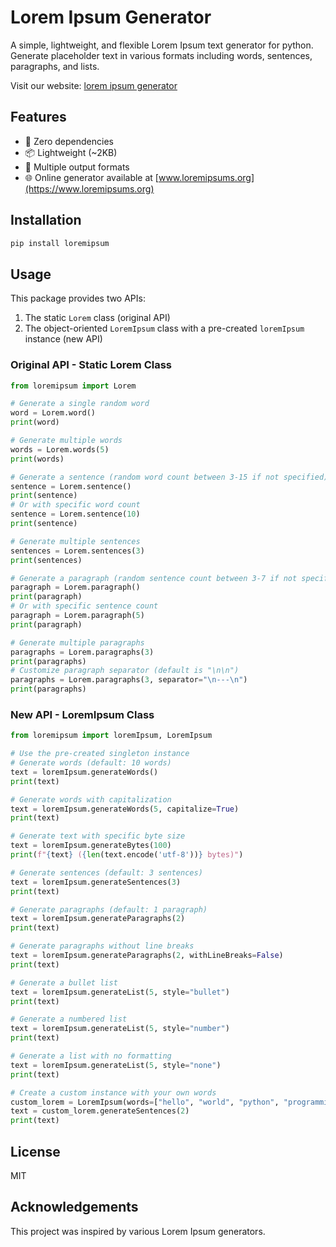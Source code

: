 # Lorem Ipsum Generator

A simple, lightweight, and flexible Lorem Ipsum text generator for python. Generate placeholder text in various formats including words, sentences, paragraphs, and lists.

Visit our website: [lorem ipsum generator](https://www.loremipsums.org)

## Features

- 🚀 Zero dependencies
- 📦 Lightweight (~2KB)
- 🎯 Multiple output formats
- 🌐 Online generator available at [www.loremipsums.org](https://www.loremipsums.org)

## Installation

```bash
pip install loremipsum
```

## Usage

This package provides two APIs:
1. The static `Lorem` class (original API)
2. The object-oriented `LoremIpsum` class with a pre-created `loremIpsum` instance (new API)

### Original API - Static Lorem Class

```python
from loremipsum import Lorem

# Generate a single random word
word = Lorem.word()
print(word)

# Generate multiple words
words = Lorem.words(5)
print(words)

# Generate a sentence (random word count between 3-15 if not specified)
sentence = Lorem.sentence()
print(sentence)
# Or with specific word count
sentence = Lorem.sentence(10)
print(sentence)

# Generate multiple sentences
sentences = Lorem.sentences(3)
print(sentences)

# Generate a paragraph (random sentence count between 3-7 if not specified)
paragraph = Lorem.paragraph()
print(paragraph)
# Or with specific sentence count
paragraph = Lorem.paragraph(5)
print(paragraph)

# Generate multiple paragraphs
paragraphs = Lorem.paragraphs(3)
print(paragraphs)
# Customize paragraph separator (default is "\n\n")
paragraphs = Lorem.paragraphs(3, separator="\n---\n")
print(paragraphs)
```

### New API - LoremIpsum Class

```python
from loremipsum import loremIpsum, LoremIpsum

# Use the pre-created singleton instance
# Generate words (default: 10 words)
text = loremIpsum.generateWords()
print(text)

# Generate words with capitalization
text = loremIpsum.generateWords(5, capitalize=True)
print(text)

# Generate text with specific byte size
text = loremIpsum.generateBytes(100)
print(f"{text} ({len(text.encode('utf-8'))} bytes)")

# Generate sentences (default: 3 sentences)
text = loremIpsum.generateSentences(3)
print(text)

# Generate paragraphs (default: 1 paragraph)
text = loremIpsum.generateParagraphs(2)
print(text)

# Generate paragraphs without line breaks
text = loremIpsum.generateParagraphs(2, withLineBreaks=False)
print(text)

# Generate a bullet list
text = loremIpsum.generateList(5, style="bullet")
print(text)

# Generate a numbered list
text = loremIpsum.generateList(5, style="number")
print(text)

# Generate a list with no formatting
text = loremIpsum.generateList(5, style="none")
print(text)

# Create a custom instance with your own words
custom_lorem = LoremIpsum(words=["hello", "world", "python", "programming"])
text = custom_lorem.generateSentences(2)
print(text)
```

## License

MIT

## Acknowledgements

This project was inspired by various Lorem Ipsum generators. 